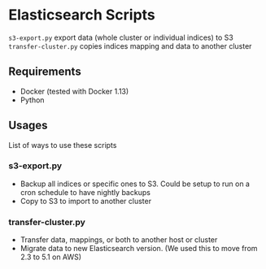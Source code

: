 # Elasticsearch Scripts

`s3-export.py` export data (whole cluster or individual indices) to S3  
`transfer-cluster.py` copies indices mapping and data to another cluster

## Requirements
- Docker (tested with Docker 1.13)
- Python

## Usages
List of ways to use these scripts

### s3-export.py
- Backup all indices or specific ones to S3. Could be setup to run on a cron schedule to have nightly backups
- Copy to S3 to import to another cluster

### transfer-cluster.py
- Transfer data, mappings, or both to another host or cluster
- Migrate data to new Elasticsearch version. (We used this to move from 2.3 to 5.1 on AWS)